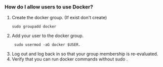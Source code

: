 ### How do I allow users to use Docker?
1.  Create the docker group. (If exist don't create)
	```
	sudo groupadd docker
	```
2.  Add your user to the docker group.
	```
	 sudo usermod -aG docker $USER.
	```
3.  Log out and log back in so that your group membership is re-evaluated.
4.  Verify that you can run docker commands without sudo .